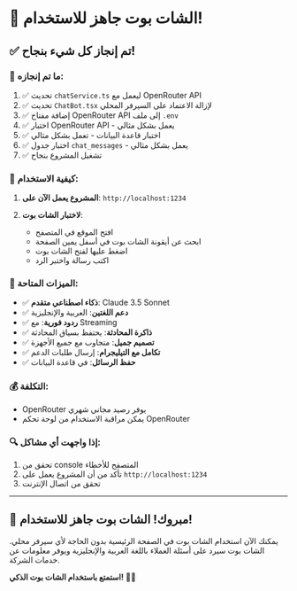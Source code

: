 # 🎉 الشات بوت جاهز للاستخدام!

## ✅ تم إنجاز كل شيء بنجاح!

### 🔧 ما تم إنجازه:
1. ✅ تحديث `chatService.ts` ليعمل مع OpenRouter API
2. ✅ تحديث `ChatBot.tsx` لإزالة الاعتماد على السيرفر المحلي
3. ✅ إضافة مفتاح OpenRouter API إلى ملف `.env`
4. ✅ اختبار OpenRouter API - يعمل بشكل مثالي
5. ✅ اختبار قاعدة البيانات - تعمل بشكل مثالي
6. ✅ اختبار جدول `chat_messages` - يعمل بشكل مثالي
7. ✅ تشغيل المشروع بنجاح

### 🚀 كيفية الاستخدام:

1. **المشروع يعمل الآن على**: `http://localhost:1234`

2. **لاختبار الشات بوت**:
   - افتح الموقع في المتصفح
   - ابحث عن أيقونة الشات بوت في أسفل يمين الصفحة
   - اضغط عليها لفتح الشات بوت
   - اكتب رسالة واختبر الرد

### 🎯 الميزات المتاحة:

- ✅ **ذكاء اصطناعي متقدم**: Claude 3.5 Sonnet
- ✅ **دعم اللغتين**: العربية والإنجليزية
- ✅ **ردود فورية**: مع Streaming
- ✅ **ذاكرة المحادثة**: يحتفظ بسياق المحادثة
- ✅ **تصميم جميل**: متجاوب مع جميع الأجهزة
- ✅ **تكامل مع التيليجرام**: إرسال طلبات الدعم
- ✅ **حفظ الرسائل**: في قاعدة البيانات

### 💰 التكلفة:
- OpenRouter يوفر رصيد مجاني شهري
- يمكن مراقبة الاستخدام من لوحة تحكم OpenRouter

### 🔍 إذا واجهت أي مشاكل:
1. تحقق من console المتصفح للأخطاء
2. تأكد من أن المشروع يعمل على `http://localhost:1234`
3. تحقق من اتصال الإنترنت

---

## 🎊 مبروك! الشات بوت جاهز للاستخدام!

يمكنك الآن استخدام الشات بوت في الصفحة الرئيسية بدون الحاجة لأي سيرفر محلي. الشات بوت سيرد على أسئلة العملاء باللغة العربية والإنجليزية ويوفر معلومات عن خدمات الشركة.

**استمتع باستخدام الشات بوت الذكي!** 🤖✨
